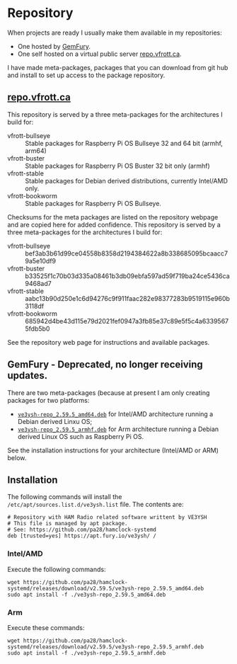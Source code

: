 # Repository

When projects are ready I usually make them available in my repositories:
* One hosted by [GemFury](https://gemfury.com/). 
* One self hosted on a virtual public server [repo.vfrott.ca](https://repo.vfrott.ca).

I have made meta-packages, packages that you can download from git hub and install to set up access to the package repository.

## [repo.vfrott.ca](https://repo.vfrott.ca)

This repository is served by a three meta-packages for the architectures I build for:
<dl>
  <dt>vfrott-bullseye</dt>
  <dd>Stable packages for Raspberry Pi OS Bullseye 32 and 64 bit (armhf, arm64)</dd>
  <dt>vfrott-buster</dt>
  <dd>Stable packages for Raspberry Pi OS Buster 32 bit only (armhf)</dd>
  <dt>vfrott-stable</dt>
  <dd>Stable packages for Debian derived distributions, currently Intel/AMD only.</dd>
  <dt>vfrott-bookworm</dt>
  <dd>Stable packages for Raspberry Pi OS Bullseye.</dd>
</dl>

Checksums for the meta packages are listed on the repository webpage and are copied here for added confidence.
This repository is served by a three meta-packages for the architectures I build for:
<dl>
  <dt>vfrott-bullseye</dt>
  <dd>bef3ab3b61d99ce04558b8358d2194384622a8b338685095bcaacc79a5e10df9</dd>
  <dt>vfrott-buster</dt>
  <dd>b33525f1c70b03d335a08461b3db09ebfa597ad59f719ba24ce5436ca9468ad7</dd>
  <dt>vfrott-stable</dt>
  <dd>aabc13b90d250e1c6d94276c9f911faac282e98377283b9519115e960b3118df</dd>
  <dt>vfrott-bookworm</dt>
  <dd>685942d4be43d115e79d2021fef0947a3fb85e37c89e5f5c4a63395675fdb5b0</dd>
</dl>

See the repository web page for instructions and available packages.

## GemFury - Deprecated, no longer receiving updates.
There are two meta-packages (because at present I am only creating packages for two platforms:
* [`ve3ysh-repo_2.59.5_amd64.deb`](https://github.com/pa28/hamclock-systemd/releases/download/v2.59.5/ve3ysh-repo_2.59.5_amd64.deb)
for Intel/AMD architecture running a Debian derived Linxu OS;
* [`ve3ysh-repo_2.59.5_armhf.deb`](https://github.com/pa28/hamclock-systemd/releases/download/v2.59.5/ve3ysh-repo_2.59.5_armhf.deb)
for Arm architecture running a Debian derived Linux OS such as Raspberry Pi OS.

See the installation instructions for your architecture (Intel/AMD or ARM) below.

## Installation

The following commands will install the `/etc/apt/sources.list.d/ve3ysh.list` file. The contents are:
```
# Repository with HAM Radio related software writtent by VE3YSH
# This file is managed by apt package.
# See: https://github.com/pa28/hamclock-systemd
deb [trusted=yes] https://apt.fury.io/ve3ysh/ /
```

### Intel/AMD

Execute the following commands:
```
wget https://github.com/pa28/hamclock-systemd/releases/download/v2.59.5/ve3ysh-repo_2.59.5_amd64.deb
sudo apt install -f ./ve3ysh-repo_2.59.5_amd64.deb
```
### Arm 

Execute these commands:
```
wget https://github.com/pa28/hamclock-systemd/releases/download/v2.59.5/ve3ysh-repo_2.59.5_armhf.deb
sudo apt install -f ./ve3ysh-repo_2.59.5_armhf.deb
```
